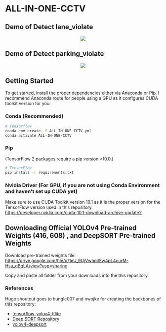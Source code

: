 # ALL-IN-ONE-CCTV

## Demo of Detect lane_violate
<p align="center"><img src="lane_violate.gif"\></p>

## Demo of Detect parking_violate
<p align="center"><img src="parking_violate.gif"\></p>


## Getting Started
To get started, install the proper dependencies either via Anaconda or Pip. I recommend Anaconda route for people using a GPU as it configures CUDA toolkit version for you.

### Conda (Recommended)

```bash
# Tensorflow 
conda env create -f ALL-IN-ONE-CCTV.yml
conda activate ALL-IN-ONE-CCTV
```

### Pip
(TensorFlow 2 packages require a pip version >19.0.)
```bash
# TensorFlow
pip install -r requirements.txt
```
### Nvidia Driver (For GPU, if you are not using Conda Environment and haven't set up CUDA yet)
Make sure to use CUDA Toolkit version 10.1 as it is the proper version for the TensorFlow version used in this repository.
https://developer.nvidia.com/cuda-10.1-download-archive-update2

## Downloading Official YOLOv4 Pre-trained Weights (416, 608) , and DeepSORT Pre-trained Weights

Download pre-trained weights file: https://drive.google.com/file/d/1eU_9UjVwhpilSw4pL4curM-Hsu_qBqLA/view?usp=sharing

Copy and paste all folder from your downloads into the this repository.


### References  

   Huge shoutout goes to hunglc007 and nwojke for creating the backbones of this repository:
  * [tensorflow-yolov4-tflite](https://github.com/hunglc007/tensorflow-yolov4-tflite)
  * [Deep SORT Repository](https://github.com/nwojke/deep_sort)
  * [yolov4-deepsort](https://github.com/theAIGuysCode/yolov4-deepsort)
